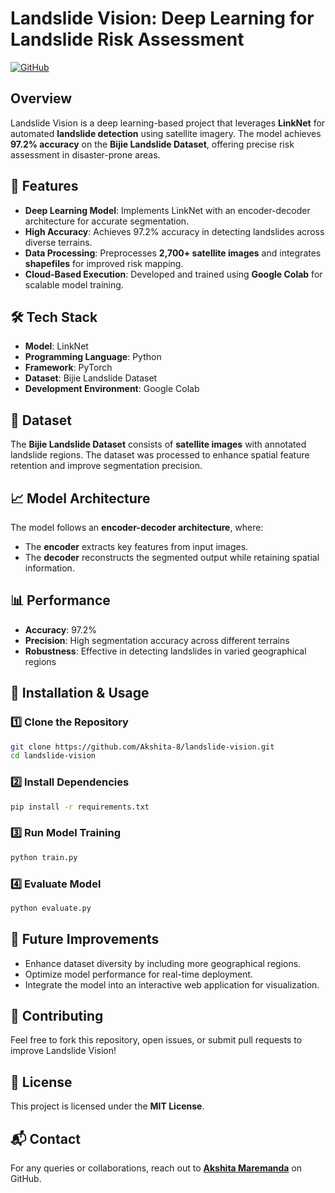 # Landslide Vision: Deep Learning for Landslide Risk Assessment

[![GitHub](https://img.shields.io/badge/GitHub-Repository-blue?style=flat&logo=github)](https://github.com/Akshita-8/landslide-vision)

## Overview
Landslide Vision is a deep learning-based project that leverages **LinkNet** for automated **landslide detection** using satellite imagery. The model achieves **97.2% accuracy** on the **Bijie Landslide Dataset**, offering precise risk assessment in disaster-prone areas.

## 🚀 Features
- **Deep Learning Model**: Implements LinkNet with an encoder-decoder architecture for accurate segmentation.
- **High Accuracy**: Achieves 97.2% accuracy in detecting landslides across diverse terrains.
- **Data Processing**: Preprocesses **2,700+ satellite images** and integrates **shapefiles** for improved risk mapping.
- **Cloud-Based Execution**: Developed and trained using **Google Colab** for scalable model training.

## 🛠 Tech Stack
- **Model**: LinkNet
- **Programming Language**: Python
- **Framework**: PyTorch
- **Dataset**: Bijie Landslide Dataset
- **Development Environment**: Google Colab

## 📂 Dataset
The **Bijie Landslide Dataset** consists of **satellite images** with annotated landslide regions. The dataset was processed to enhance spatial feature retention and improve segmentation precision.

## 📈 Model Architecture
The model follows an **encoder-decoder architecture**, where:
- The **encoder** extracts key features from input images.
- The **decoder** reconstructs the segmented output while retaining spatial information.

## 📊 Performance
- **Accuracy**: 97.2%
- **Precision**: High segmentation accuracy across different terrains
- **Robustness**: Effective in detecting landslides in varied geographical regions

## 🔧 Installation & Usage
### 1️⃣ Clone the Repository
```bash
git clone https://github.com/Akshita-8/landslide-vision.git
cd landslide-vision
```
### 2️⃣ Install Dependencies
```bash
pip install -r requirements.txt
```
### 3️⃣ Run Model Training
```bash
python train.py
```
### 4️⃣ Evaluate Model
```bash
python evaluate.py
```

## 🚀 Future Improvements
- Enhance dataset diversity by including more geographical regions.
- Optimize model performance for real-time deployment.
- Integrate the model into an interactive web application for visualization.

## 🤝 Contributing
Feel free to fork this repository, open issues, or submit pull requests to improve Landslide Vision!

## 📜 License
This project is licensed under the **MIT License**.

## 📬 Contact
For any queries or collaborations, reach out to **[Akshita Maremanda](https://github.com/Akshita-8)** on GitHub.

